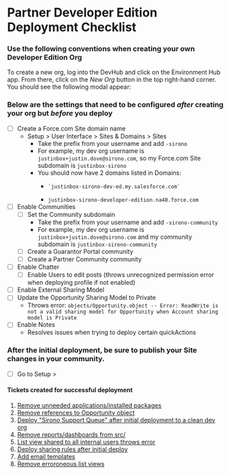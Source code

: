 # Partner Developer Edition Deployment Checklist
### Use the following conventions when creating your own Developer Edition Org
To create a new org, log into the DevHub and click on the Environment Hub app. From there, click on the _New Org_ button in the top right-hand corner. You should see the following modal appear:

### Below are the settings that need to be configured _after_ creating your org but _before_ you deploy

- [ ] Create a Force.com Site domain name
  - Setup > User Interface > Sites & Domains > Sites
    - Take the prefix from your username and add `-sirono`
    - For example, my dev org username is `justinbox+justin.dove@sirono.com`, so my Force.com Site subdomain is `justinbox-sirono`
    - You should now have 2 domains listed in Domains:
      - 	`justinbox-sirono-dev-ed.my.salesforce.com`
      -   `justinbox-sirono-developer-edition.na40.force.com`
- [ ] Enable Communities
  - [ ] Set the Community subdomain
    - Take the prefix from your username and add `-sirono-community`
    - For example, my dev org username is `justinbox+justin.dove@sirono.com` and my community subdomain is `justinbox-sirono-community`
  - [ ] Create a Guarantor Portal community
  - [ ] Create a Partner Community community
- [ ] Enable Chatter
  - [ ] Enable Users to edit posts (throws unrecognized permission error when deploying profile if not enabled)
- [ ] Enable External Sharing Model
- [ ] Update the Opportunity Sharing Model to Private
  * Throws error: `objects/Opportunity.object -- Error: ReadWrite is not a valid sharing model for Opportunity when Account sharing model is Private`
- [ ] Enable Notes
  * Resolves issues when trying to deploy certain quickActions

### After the initial deployment, be sure to publish your Site changes in your community.
- [ ] Go to Setup >

#### Tickets created for successful deployment
1. [Remove unneeded applications/installed packages](https://www.pivotaltracker.com/story/show/142221257)
2. [Remove references to Opportunity object](https://www.pivotaltracker.com/story/show/142076765)
3. [Deploy "Sirono Support Queue" after initial deployment to a clean dev org](https://www.pivotaltracker.com/story/show/142242433)
4. [Remove reports/dashboards from src/](https://www.pivotaltracker.com/story/show/142244089)
5. [List view shared to all internal users throws error](https://www.pivotaltracker.com/story/show/142195957)
6. [Deploy sharing rules after initial deploy](https://www.pivotaltracker.com/story/show/142251105)
7. [Add email templates](https://www.pivotaltracker.com/story/show/142263921)
8. [Remove erroroneous list views](https://www.pivotaltracker.com/story/show/142254571)
